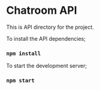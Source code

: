 # Chatroom API

This is API directory for the project.

To install the API dependencies;

### `npm install`

To start the development server;

### `npm start`